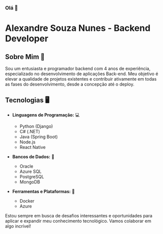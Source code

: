 ### Olá 👋
# Alexandre Souza Nunes - Backend Developer

## Sobre Mim 💬
Sou um entusiasta e programador backend com 4 anos de experiência, especializado no desenvolvimento de aplicações Back-end. Meu objetivo é elevar a qualidade de projetos existentes e contribuir ativamente em todas as fases do desenvolvimento, desde a concepção até o deploy.

## Tecnologias 🖥
- **Linguagens de Programação:** 💻
  - Python (Django)
  - C# (.NET)
  - Java (Spring Boot)
  - Node.js
  - React Native

- **Bancos de Dados:** 💾
  - Oracle
  - Azure SQL
  - PostgreSQL
  - MongoDB

- **Ferramentas e Plataformas:** 🧷
  - Docker
  - Azure

Estou sempre em busca de desafios interessantes e oportunidades para aplicar e expandir meu conhecimento tecnológico. Vamos colaborar em algo incrível!

